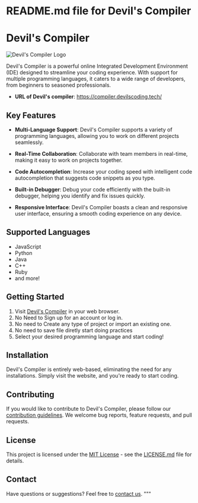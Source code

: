 # README.md file for Devil's Compiler

# Devil's Compiler

![Devil's Compiler Logo](https://lh3.googleusercontent.com/-SZALuAk5MVs/ZY2tarypUsI/AAAAAAAACT4/_KXMPTUXxHkED-NFLJuRe24ImGFTR39ygCNcBGAsYHQ/h120/dashboard.png)

Devil's Compiler is a powerful online Integrated Development Environment (IDE) designed to streamline your coding experience. With support for multiple programming languages, it caters to a wide range of developers, from beginners to seasoned professionals.

- **URL of Devil's compiler**: https://compiler.devilscoding.tech/

## Key Features

- **Multi-Language Support**: Devil's Compiler supports a variety of programming languages, allowing you to work on different projects seamlessly.

- **Real-Time Collaboration**: Collaborate with team members in real-time, making it easy to work on projects together.

- **Code Autocompletion**: Increase your coding speed with intelligent code autocompletion that suggests code snippets as you type.

- **Built-in Debugger**: Debug your code efficiently with the built-in debugger, helping you identify and fix issues quickly.

- **Responsive Interface**: Devil's Compiler boasts a clean and responsive user interface, ensuring a smooth coding experience on any device.

## Supported Languages

- JavaScript
- Python
- Java
- C++
- Ruby
- and more!

## Getting Started

1. Visit [Devil's Compiler](https://compiler.devilscoding.tech/) in your web browser.
2. No Need to Sign up for an account or log in.
3. No need to Create any type of project or import an existing one.
4. No need to save file diretly start doing practices
5. Select your desired programming language and start coding!

## Installation

Devil's Compiler is entirely web-based, eliminating the need for any installations. Simply visit the website, and you're ready to start coding.

## Contributing

If you would like to contribute to Devil's Compiler, please follow our [contribution guidelines](CONTRIBUTING.md). We welcome bug reports, feature requests, and pull requests.

## License

This project is licensed under the [MIT License](LICENSE.md) - see the [LICENSE.md](LICENSE.md) file for details.

## Contact

Have questions or suggestions? Feel free to [contact us](dc@devilscoding.tech).
"""
